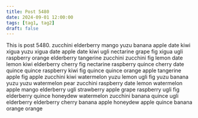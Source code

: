 ```yaml
---
title: Post 5480
date: 2024-09-01 12:00:00
tags: [tag1, tag2]
draft: false
---
```

This is post 5480.
zucchini
elderberry
mango
yuzu
banana
apple
date
kiwi
xigua
yuzu
xigua
date
apple
date
kiwi
ugli
nectarine
grape
fig
xigua
ugli
raspberry
orange
elderberry
tangerine
zucchini
zucchini
fig
lemon
date
lemon
kiwi
elderberry
cherry
fig
nectarine
raspberry
quince
cherry
date
quince
quince
raspberry
kiwi
fig
quince
quince
orange
apple
tangerine
apple
fig
apple
zucchini
kiwi
watermelon
yuzu
lemon
ugli
fig
yuzu
banana
yuzu
yuzu
watermelon
pear
zucchini
raspberry
date
lemon
watermelon
apple
mango
elderberry
ugli
strawberry
apple
grape
raspberry
ugli
fig
elderberry
quince
honeydew
watermelon
zucchini
banana
quince
ugli
elderberry
elderberry
cherry
banana
apple
honeydew
apple
quince
banana
orange
orange
